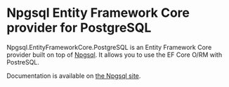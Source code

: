 Npgsql Entity Framework Core provider for PostgreSQL
=============

Npgsql.EntityFrameworkCore.PostgreSQL is an Entity Framework Core provider built on top of
[Npgsql](https://github.com/npgsql/npgsql). It allows you to use the EF Core O/RM with
PostreSQL.

Documentation is available on [the Npgsql site](http://www.npgsql.org/efcore/index.html).

